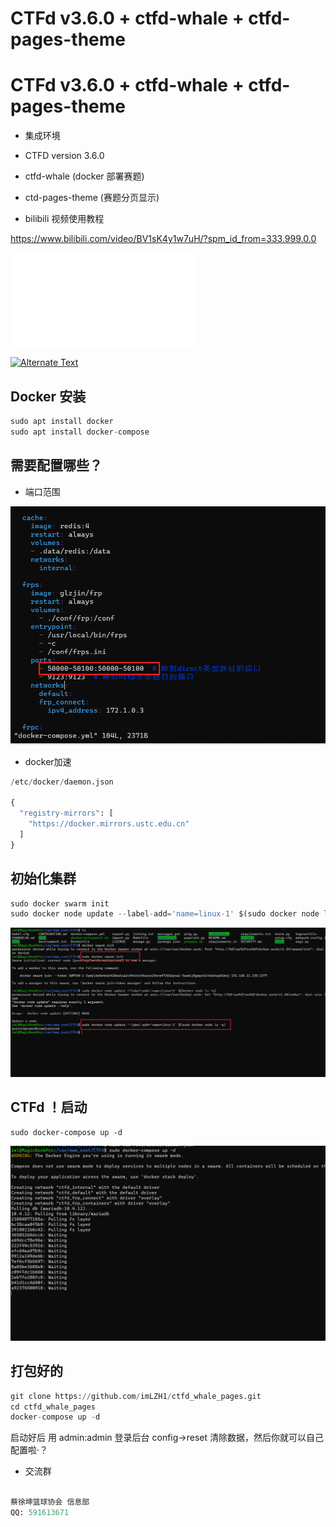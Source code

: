 # CTFd v3.6.0 + ctfd-whale + ctfd-pages-theme 

# CTFd v3.6.0 + ctfd-whale + ctfd-pages-theme



* 集成环境

- CTFD version 3.6.0
- ctfd-whale  (docker 部署赛题)
- ctd-pages-theme (赛题分页显示)



- bilibili 视频使用教程

https://www.bilibili.com/video/BV1sK4y1w7uH/?spm_id_from=333.999.0.0



<iframe src="//player.bilibili.com/player.html?aid=873688916&bvid=BV1sK4y1w7uH&cid=1272816227&p=1" scrolling="no" border="0" frameborder="no" framespacing="0" allowfullscreen="true"> </iframe>

[![Alternate Text]({NUll})]({https://www.bilibili.com/video/BV1sK4y1w7uH} "Link")






## Docker 安装



```python
sudo apt install docker
sudo apt install docker-compose
```





## 需要配置哪些？





* 端口范围



![image](image-20230920042250-cotz2cn.png)





* docker加速

```python
/etc/docker/daemon.json 

{
  "registry-mirrors": [
    "https://docker.mirrors.ustc.edu.cn"
  ]
}
```



## 初始化集群



```python
sudo docker swarm init
sudo docker node update --label-add='name=linux-1' $(sudo docker node ls -q)
```

![image](image-20230920042406-kbsxzt3.png)​





## CTFd ！启动



```pytthon
sudo docker-compose up -d
```

![image](image-20230920042620-jes8gsf.png)​



## 打包好的



```python
git clone https://github.com/imLZH1/ctfd_whale_pages.git
cd ctfd_whale_pages
docker-compose up -d

```



启动好后 用 admin:admin 登录后台 config->reset 清除数据，然后你就可以自己配置啦·？



* 交流群

```python

蔡徐坤篮球协会 信息部
QQ: 591613671
```



